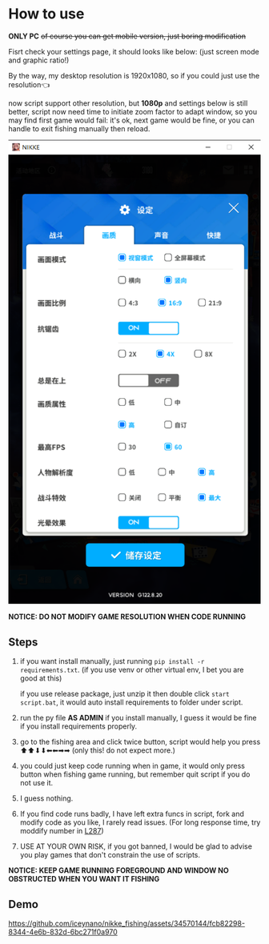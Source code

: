 # How to use

**ONLY PC** ~~of course you can get mobile version, just boring modification~~

Fisrt check your settings page, it should looks like below: (just screen mode and graphic ratio!)

By the way, my desktop resolution is 1920x1080, so if you could just use the resolution👈

now script support other resolution, but **1080p** and settings below is still better, script now need time to initiate zoom factor to adapt window, so you may find first game would fail: it's ok, next game would be fine, or you can handle to exit fishing manually then reload.

![settings](https://github.com/iceynano/nikke_fishing/blob/main/settings.png)

**NOTICE: DO NOT MODIFY GAME RESOLUTION WHEN CODE RUNNING**

## Steps

1. if you want install manually, just running `pip install -r requirements.txt`. (if you use venv or other virtual env, I bet you are good at this)  

    if you use release package, just unzip it then double click `start script.bat`, it would auto install requirements to folder under script.

2. run the py file **AS ADMIN** if you install manually, I guess it would be fine if you install requirements properly.

3. go to the fishing area and click twice button, script would help you press ⬆⬆⬇⬇⬅⬅➡➡ (only this! do not expect more.)

4. you could just keep code running when in game, it would only press button when fishing game running, but remember quit script if you do not use it.

5. I guess nothing.

6. If you find code runs badly, I have left extra funcs in script, fork and modify code as you like, I rarely read issues. (For long response time, try moddify number in [L287](https://github.com/iceynano/nikke_fishing/blob/4973795cc146055ed41ca677107ed89e07f2e331/run.py#L287))

7. USE AT YOUR OWN RISK, if you got banned, I would be glad to advise you play games that don't constrain the use of scripts. 

**NOTICE: KEEP GAME RUNNING FOREGROUND AND WINDOW NO OBSTRUCTED WHEN YOU WANT IT FISHING**

## Demo

https://github.com/iceynano/nikke_fishing/assets/34570144/fcb82298-8344-4e6b-832d-6bc271f0a970

